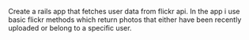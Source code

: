 Create a rails app that fetches user data from flickr api.
In the app i use basic flickr methods which return photos
that either have been recently uploaded or belong to a
specific user.
